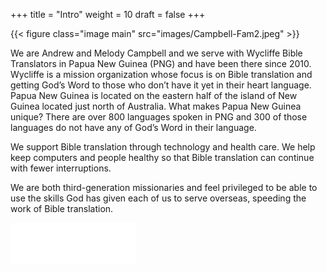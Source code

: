 +++
title = "Intro"
weight = 10
draft = false
+++

{{< figure class="image main" src="images/Campbell-Fam2.jpeg" >}}

We are Andrew and Melody Campbell and we serve with Wycliffe Bible Translators in Papua New Guinea (PNG) and have been there since 2010. Wycliffe is a mission organization whose focus is on Bible translation and getting God’s Word to those who don’t have it yet in their heart language.  Papua New Guinea is located on the eastern half of the island of New Guinea located just north of Australia. What makes Papua New Guinea unique?  There are over 800 languages spoken in PNG and 300 of those languages do not have any of God’s Word in their language.

We support Bible translation through technology and health care. We help keep computers and people healthy so that Bible translation can continue with fewer interruptions.

We are both third-generation missionaries and feel privileged to be able to use the skills God has given each of us to serve overseas, speeding the work of Bible translation.

![Wycliffe Logo](images/wycliffe_wht_sm.png#center)
